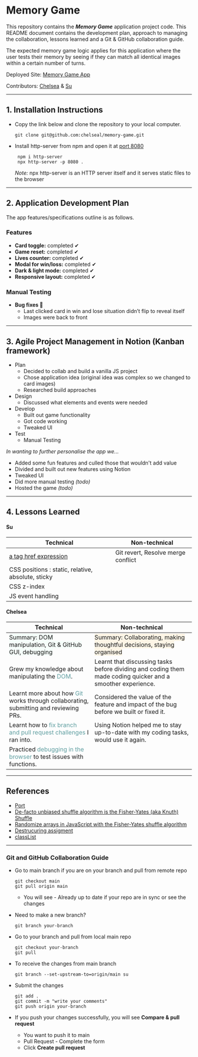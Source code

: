 # Memory Game

This repository contains the **_Memory Game_** application project code. This README document contains the development plan, approach to managing the collaboration, lessons learned and a Git & GitHub collaboration guide.

<!-- <p align="center">
<img src="./img/" alt="Desk photo" width="600" height = "350"/>
</p> -->

The expected memory game logic applies for this application where the user tests their memory by seeing if they can match all identical images within a certain number of turns.

Deployed Site: [Memory Game App](https://chelseal.github.io/memory-game/)

Contributors: [Chelsea](https://github.com/chelseal) & [Su](https://github.com/ktSuW)

<hr>

## 1. Installation Instructions

- Copy the link below and clone the repository to your local computer.

  ```
  git clone git@github.com:chelseal/memory-game.git
  ```

- Install http-server from npm and open it at [port 8080](https://www.techtarget.com/searchnetworking/definition/port-number#:~:text=Port%20number%208080%20is%20usually,traffic%20to%20the%20web%20server.)

  ```
   npm i http-server
   npx http-server -p 8080 .
  ```

  _Note:_ npx http-server is an HTTP server itself and it serves static files to the browser

 <hr>

## 2. Application Development Plan

The app features/specifications outline is as follows.

### Features

- **Card toggle:** completed ✔
- **Game reset:** completed ✔
- **Lives counter:** completed ✔
- **Modal for win/loss:** completed ✔
- **Dark & light mode:** completed ✔
- **Responsive layout:** completed ✔

### Manual Testing

- **Bug fixes 🐛**
  - Last clicked card in win and lose situation didn’t flip to reveal itself
  - Images were back to front

<hr>

## 3. Agile Project Management in Notion (Kanban framework)

- Plan
  - Decided to collab and build a vanilla JS project
  - Chose application idea (original idea was complex so we changed to card images)
  - Researched build approaches
- Design
  - Discussed what elements and events were needed
- Develop
  - Built out game functionality
  - Got code working
  - Tweaked UI
- Test
  - Manual Testing

_In wanting to further personalise the app we..._

- Added some fun features and culled those that wouldn't add value
- Divided and built out new features using Notion
- Tweaked UI
- Did more manual testing _(todo)_
- Hosted the game _(todo)_

<hr>

## 4. Lessons Learned

#### Su

| Technical                                                                                     | Non-technical                                                                                               |
| --------------------------------------------------------------------------------------------- | ----------------------------------------------------------------------------------------------------------- |
| [<a href="javascript:;"> a tag href expression](https://stackoverflow.com/questions/7755088/what-does-href-expression-a-href-javascript-a-do)         | Git revert, Resolve merge conflict |
| CSS positions : static, relative, absolute, sticky       |  |
| CSS z-index    |  |
| JS event handling    |  |



#### Chelsea

| Technical                                                                                                                 | Non-technical                                                                                               |
| ------------------------------------------------------------------------------------------------------------------------- | ----------------------------------------------------------------------------------------------------------- |
| <span style="background-color:mintcream">Summary: DOM manipulation, Git & GitHub GUI, debugging</span>                             | <span style="background-color:oldlace">Summary: Collaborating, making thoughtful decisions, staying organised</span> |
| Grew my knowledge about manipulating the <span style="color:cadetblue">DOM</span>.                                        | Learnt that discussing tasks before dividing and coding them made coding quicker and a smoother experience. |
| Learnt more about how <span style="color:cadetblue">Git</span> works through collaborating, submitting and reviewing PRs. | Considered the value of the feature and impact of the bug before we built or fixed it.                      |
| Learnt how to <span style="color:cadetblue">fix branch and pull request challenges</span> I ran into.                     | Using Notion helped me to stay up-to-date with my coding tasks, would use it again.                         |
| Practiced <span style="color:cadetblue">debugging in the browser</span> to test issues with functions.                    |                                                                                                             |

<hr>

## References

- [Port](https://www.techtarget.com/searchnetworking/definition/port-number#:~:text=Port%20number%208080%20is%20usually,traffic%20to%20the%20web%20server.)
- [De-facto unbiased shuffle algorithm is the Fisher-Yates (aka Knuth) Shuffle](https://stackoverflow.com/questions/2450954/how-to-randomize-shuffle-a-javascript-array)
- [Randomize arrays in JavaScript with the Fisher-Yates shuffle algorithm](http://sedition.com/perl/javascript-fy.html)
- [Destrucuring assigment](https://developer.mozilla.org/en-US/docs/Web/JavaScript/Reference/Operators/Destructuring_assignment)
- [classList](https://www.w3schools.com/jsref/prop_element_classlist.asp)

<hr>

### Git and GitHub Collaboration Guide

- Go to main branch if you are on your branch and pull from remote repo

  ```
  git checkout main
  git pull origin main
  ```

  - You will see - Already up to date if your repo are in sync or see the changes
    <br>

- Need to make a new branch?

  ```
  git branch your-branch
  ```

- Go to your branch and pull from local main repo

  ```
  git checkout your-branch
  git pull
  ```

- To receive the changes from main branch

  ```
  git branch --set-upstream-to=origin/main su
  ```

- Submit the changes

  ```
  git add .
  git commit -m "write your comments"
  git push origin your-branch
  ```

- If you push your changes successfully, you will see **Compare & pull request**
  - You want to push it to main
  - Pull Request - Complete the form
  - Click **Create pull request**
